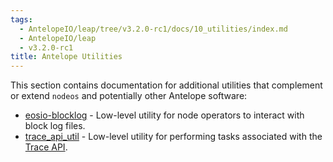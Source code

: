 ```yaml
---
tags:
  - AntelopeIO/leap/tree/v3.2.0-rc1/docs/10_utilities/index.md
  - AntelopeIO/leap
  - v3.2.0-rc1
title: Antelope Utilities
---
```


This section contains documentation for additional utilities that complement or extend `nodeos` and potentially other Antelope software:

* [eosio-blocklog](eosio-blocklog.md) - Low-level utility for node operators to interact with block log files.
* [trace_api_util](trace_api_util.md) - Low-level utility for performing tasks associated with the [Trace API](../01_nodeos/03_plugins/trace_api_plugin/index.md).
